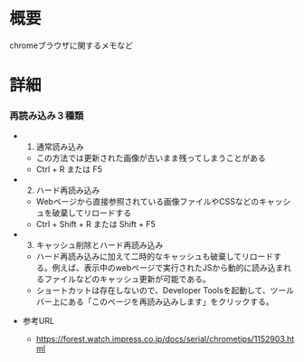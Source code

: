 # 概要
chromeブラウザに関するメモなど

# 詳細

### 再読み込み３種類

- 1) 通常読み込み
  - この方法では更新された画像が古いまま残ってしまうことがある
  - Ctrl + R  または F5
- 2) ハード再読み込み
  - Webページから直接参照されている画像ファイルやCSSなどのキャッシュを破棄してリロードする
  - Ctrl + Shift + R  または Shift + F5
- 3) キャッシュ削除とハード再読み込み
  - ハード再読み込みに加えて二時的なキャッシュも破棄してリロードする。例えば、表示中のwebページで実行されたJSから動的に読み込まれるファイルなどのキャッシュ更新が可能である。
  - ショートカットは存在しないので、Developer Toolsを起動して、ツールバー上にある「このページを再読み込みします」をクリックする。


- 参考URL
  - https://forest.watch.impress.co.jp/docs/serial/chrometips/1152903.html
